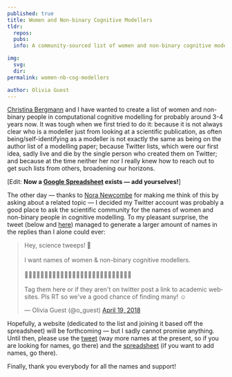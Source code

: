 ```yaml
---
published: true
title: Women and Non-binary Cognitive Modellers
tldr:
  repos:
  pubs:
  info: A community-sourced list of women and non-binary cognitive modellers.

img:
  svg:
  dir:
permalink: women-nb-cog-modellers

author: Olivia Guest
---
```


<a href="https://sites.google.com/site/chbergma/">Christina Bergmann</a> and I have wanted to create a list of women and non-binary people in computational cognitive modelling for probably around 3-4 years now. It was tough when we first tried to do it: because it is not always clear who is a modeller just from looking at a scientific publication, as often being/self-identifying as a modeller is not exactly the same as being on the author list of a modelling paper; because Twitter lists, which were our first idea, sadly live and die by the single person who created them on Twitter; and because at the time neither her nor I really knew how to reach out to get such lists from others, broadening our horizons.

[Edit: <b>Now a <a href="https://docs.google.com/spreadsheets/d/1HWcovuA4JWY6nZb6gEF2f-dbLR1__-99qjbg9Y0g3CY/edit?usp=sharing">Google Spreadsheet</a> exists — add yourselves!</b>]

The other day — thanks to <a href="https://sites.temple.edu/newcombe/">Nora Newcombe</a> for making me think of this by asking about a related topic — I decided my Twitter account was probably a good place to ask the scientific community for the names of women and non-binary people in cognitive modelling. To my pleasant surprise, the tweet (below and <a href = "https://twitter.com/o_guest/status/987013239618883585?tfw_creator=o_guest%20&tfw_site=o_guest%20&ref_src=twsrc%5Etfw&ref_url=http%3A%2F%2Flocalhost%3A4000%2Fwomen-nb-cog-modellers">here</a>) managed to generate a larger amount of names in the replies than I alone could ever:

<blockquote class="twitter-tweet" data-lang="en"><p lang="en" dir="ltr">Hey, science tweeps! 🧠<br><br>I want names of women &amp; non-binary cognitive modellers.<br><br>👨🏿‍💻👩🏻‍💻👩🏼‍💻👨🏽‍💻👩🏾‍💻👩🏿‍💻👨🏼‍💻👩🏽‍💻👨🏾‍💻<br><br>Tag them here or if they aren&#39;t on twitter post a link to academic websites. Pls RT so we&#39;ve a good chance of finding many! ☺️</p>&mdash; Olivia Guest (@o_guest) <a href="https://twitter.com/o_guest/status/987013239618883585?ref_src=twsrc%5Etfw">April 19, 2018</a></blockquote>
<script async src="https://platform.twitter.com/widgets.js" charset="utf-8"></script>

Hopefully, a website (dedicated to the list and joining it based off the spreadsheet) will be forthcoming — but I sadly cannot promise anything. Until then, please use the <a href="https://twitter.com/o_guest/status/987013239618883585">tweet</a> (way more names at the present, so if you are looking for names, go there) and the <a href="https://docs.google.com/spreadsheets/d/1HWcovuA4JWY6nZb6gEF2f-dbLR1__-99qjbg9Y0g3CY/edit?usp=sharing">spreadsheet</a> (if you want to add names, go there).

Finally, thank you everybody for all the names and support!
